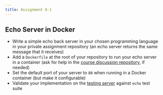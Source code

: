 ```yaml
---
title: Assignment 0-1
---
```


## Echo Server in Docker

* Write a simple echo back server in your chosen programming language in your private assignment repository (an echo server returns the same message that it receives)
* Add a `Dockerfile` at the root of your repository to run your echo server in a container (ask for help in the [course discussion repository](https://github.com/cs531-f19/discussions), if needed)
* Set the default port of your server to `80` when running in a Docker container (but make it configurable)
* Validate your implementation on the [testing server](https://cs531.cs.odu.edu/) against `echo` test suite
